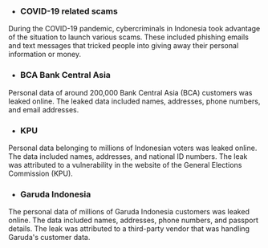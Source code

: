 - ### COVID-19 related scams
During the COVID-19 pandemic, cybercriminals in Indonesia took advantage of the situation to launch various scams. These included phishing emails and text messages that tricked people into giving away their personal information or money.

- ### BCA Bank Central Asia
 Personal data of around 200,000 Bank Central Asia (BCA) customers was leaked online. The leaked data included names, addresses, phone numbers, and email addresses.

 - ### KPU
 Personal data belonging to millions of Indonesian voters was leaked online. The data included names, addresses, and national ID numbers. The leak was attributed to a vulnerability in the website of the General Elections Commission (KPU).


 - ### Garuda Indonesia
 The personal data of millions of Garuda Indonesia customers was leaked online. The data included names, addresses, phone numbers, and passport details. The leak was attributed to a third-party vendor that was handling Garuda's customer data. 